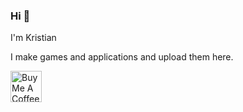### Hi 👋

I'm Kristian

I make games and applications and upload them here. 

<a href="https://www.buymeacoffee.com/klUfyKN" target="_blank"><img src="https://cdn.buymeacoffee.com/buttons/v2/default-white.png" alt="Buy Me A Coffee" height="50"></a>

